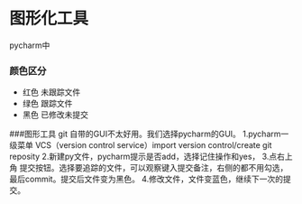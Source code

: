 图形化工具
===
pycharm中

### 颜色区分
- 红色 未跟踪文件
- 绿色  跟踪文件
- 黑色 已修改未提交

###图形工具
git 自带的GUI不太好用。我们选择pycharm的GUI。
1.pycharm一级菜单 VCS（version control service）import version control/create git reposity
2.新建py文件，pycharm提示是否add，选择记住操作和yes，
3.点右上角 提交按钮。选择要追踪的文件，可以观察键入提交备注，右侧的都不用勾选，最后commit。提交后文件变为黑色。
4.修改文件，文件变蓝色，继续下一次的提交。
